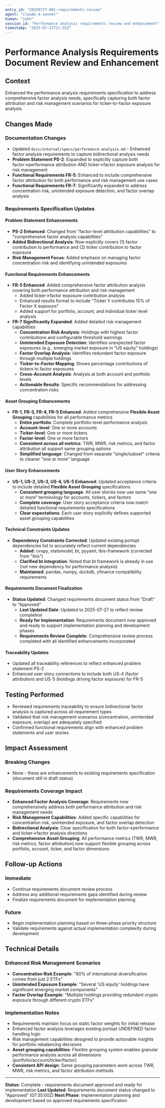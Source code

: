 ```yaml
---
entry_id: "20250727-001-requirements-review"
agent: "claude-4-sonnet"
human: "john"
session_id: "Performance analysis requirements review and enhancement"
timestamp: "2025-07-27T11:55Z"
---
```


# Performance Analysis Requirements Document Review and Enhancement

## Context
Enhanced the performance analysis requirements specification to address comprehensive factor analysis needs, specifically capturing both factor attribution and risk management scenarios for ticker-to-factor exposure analysis.

## Changes Made

### Documentation Changes
- Updated `docs/internal/specs/performance-analysis.md` - Enhanced factor analysis requirements to capture bidirectional analysis needs
- **Problem Statement PS-2**: Expanded to explicitly capture both factor→performance attribution AND ticker→factor exposure analysis for risk management
- **Functional Requirements FR-5**: Enhanced to include comprehensive factor attribution for both performance and risk management use cases
- **Functional Requirements FR-7**: Significantly expanded to address concentration risk, unintended exposure detection, and factor overlap analysis

### Requirements Specification Updates

#### Problem Statement Enhancements
- **PS-2 Enhanced**: Changed from "factor-level attribution capabilities" to "comprehensive factor analysis capabilities"
- **Added Bidirectional Analysis**: Now explicitly covers (1) factor contribution to performance and (2) ticker contribution to factor exposure
- **Risk Management Focus**: Added emphasis on managing factor concentration risk and identifying unintended exposures

#### Functional Requirements Enhancements
- **FR-5 Enhanced**: Added comprehensive factor attribution analysis covering both performance attribution and risk management
  - Added ticker→factor exposure contribution analysis
  - Enhanced results format to include "Ticker Y contributes 15% of Factor X exposure"
  - Added support for portfolio, account, and individual ticker level analysis
- **FR-7 Significantly Expanded**: Added detailed risk management capabilities
  - **Concentration Risk Analysis**: Holdings with highest factor contributions and configurable threshold warnings
  - **Unintended Exposure Detection**: Identifies unexpected factor exposures (e.g., emerging market exposure in "US equity" holdings)
  - **Factor Overlap Analysis**: Identifies redundant factor exposure through multiple holdings
  - **Ticker-to-Factor Mapping**: Shows percentage contributions of tickers to factor exposures
  - **Cross-Account Analysis**: Analysis at both account and portfolio levels
  - **Actionable Results**: Specific recommendations for addressing concentration risks

#### Asset Grouping Enhancements
- **FR-1, FR-3, FR-4, FR-5 Enhanced**: Added comprehensive **Flexible Asset Grouping** capabilities for all performance metrics
  - **Entire portfolio**: Complete portfolio-level performance analysis
  - **Account-level**: One or more accounts
  - **Ticker-level**: One or more tickers  
  - **Factor-level**: One or more factors
  - **Consistent across all metrics**: TWR, MWR, risk metrics, and factor attribution all support same grouping options
  - **Simplified language**: Changed from separate "single/subset" criteria to cleaner "one or more" language

#### User Story Enhancements
- **US-1, US-2, US-3, US-4, US-5 Enhanced**: Updated acceptance criteria to include detailed **Flexible Asset Grouping** specifications
  - **Consistent grouping language**: All user stories now use same "one or more" terminology for accounts, tickers, and factors
  - **Complete coverage**: User story acceptance criteria now match detailed functional requirements specifications
  - **Clear expectations**: Each user story explicitly defines supported asset grouping capabilities

#### Technical Constraints Updates
- **Dependency Constraints Corrected**: Updated existing portopt dependencies list to accurately reflect current dependencies
  - **Added**: cvxpy, statsmodel, bt, pyyaml, ibis-framework (corrected from "ibis")
  - **Clarified bt integration**: Noted that bt framework is already in use (not new dependency for performance analysis)
  - **Maintained**: pandas, numpy, duckdb, yfinance compatibility requirements

#### Requirements Document Finalization
- **Status Updated**: Changed requirements document status from "Draft" to "Approved"
  - **Last Updated Date**: Updated to 2025-07-27 to reflect review completion
  - **Ready for Implementation**: Requirements document now approved and ready to support implementation planning and development phases
  - **Requirements Review Complete**: Comprehensive review process completed with all identified enhancements incorporated

#### Traceability Updates
- Updated all traceability references to reflect enhanced problem statement PS-2
- Enhanced user story connections to include both US-4 (factor attribution) and US-5 (holdings driving factor exposure) for FR-5

## Testing Performed
- Reviewed requirements traceability to ensure bidirectional factor analysis is captured across all requirement types
- Validated that risk management scenarios (concentration, unintended exposure, overlap) are adequately specified
- Confirmed functional requirements align with enhanced problem statements and user stories

## Impact Assessment

### Breaking Changes
- None - these are enhancements to existing requirements specification (document still in draft status)

### Requirements Coverage Impact
- **Enhanced Factor Analysis Coverage**: Requirements now comprehensively address both performance attribution and risk management needs
- **Risk Management Capabilities**: Added specific capabilities for concentration risk, unintended exposure, and factor overlap detection
- **Bidirectional Analysis**: Clear specification for both factor→performance and ticker→factor analysis directions
- **Comprehensive Asset Grouping**: All performance metrics (TWR, MWR, risk metrics, factor attribution) now support flexible grouping across portfolio, account, ticker, and factor dimensions

## Follow-up Actions

### Immediate
- Continue requirements document review process
- Address any additional requirements gaps identified during review
- Finalize requirements document for implementation planning

### Future
- Begin implementation planning based on three-phase priority structure
- Validate requirements against actual implementation complexity during development

## Technical Details

### Enhanced Risk Management Scenarios
- **Concentration Risk Example**: "80% of international diversification comes from just 2 ETFs"
- **Unintended Exposure Example**: "Several 'US equity' holdings have significant emerging market components" 
- **Factor Overlap Example**: "Multiple holdings providing redundant crypto exposure through different crypto ETFs"

### Implementation Notes
- Requirements maintain focus on static factor weights for initial release
- Enhanced factor analysis leverages existing portopt UNDEFINED factor handling logic
- Risk management capabilities designed to provide actionable insights for portfolio rebalancing decisions
- **Asset grouping capabilities**: Flexible grouping system enables granular performance analysis across all dimensions (portfolio/account/ticker/factor)
- **Consistent API design**: Same grouping parameters work across TWR, MWR, risk metrics, and factor attribution methods

---

**Status**: Complete - requirements document approved and ready for implementation
**Last Updated**: Requirements document status changed to "Approved" (07:35:00Z)
**Next Phase**: Implementation planning and development based on approved requirements specification 
